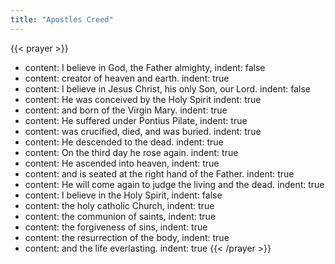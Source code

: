 ```yaml
---
title: "Apostles Creed"
---
```


{{< prayer >}}
- content: I believe in God, the Father almighty,
  indent: false
- content: creator of heaven and earth.
  indent: true
- content: I believe in Jesus Christ, his only Son, our Lord.
  indent: false
- content: He was conceived by the Holy Spirit
  indent: true
- content: and born of the Virgin Mary.
  indent: true
- content: He suffered under Pontius Pilate,
  indent: true
- content: was crucified, died, and was buried.
  indent: true
- content: He descended to the dead.
  indent: true
- content: On the third day he rose again.
  indent: true
- content: He ascended into heaven,
  indent: true
- content: and is seated at the right hand of the Father.
  indent: true
- content: He will come again to judge the living and the dead.
  indent: true
- content: I believe in the Holy Spirit,
  indent: false
- content: the holy catholic Church,
  indent: true
- content: the communion of saints,
  indent: true
- content: the forgiveness of sins,
  indent: true
- content: the resurrection of the body,
  indent: true
- content: and the life everlasting.
  indent: true
{{< /prayer >}}
